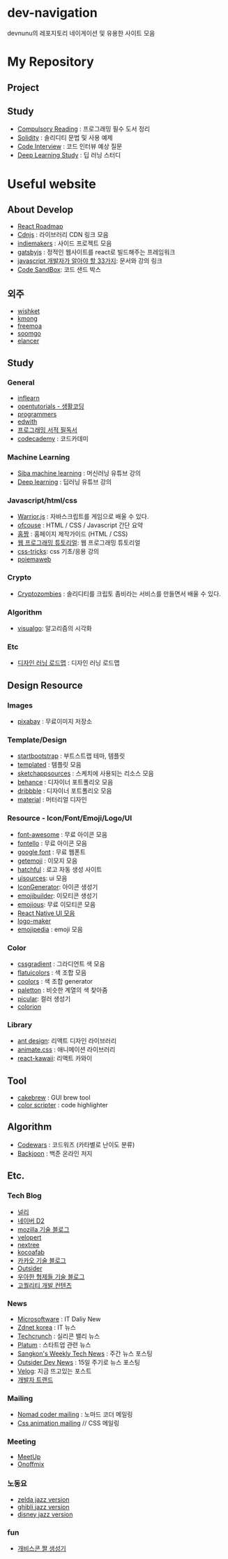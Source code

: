 # dev-navigation

devnunu의 레포지토리 네이게이션 및 유용한 사이트 모음

# My Repository

## Project

## Study

- [Compulsory Reading](https://github.com/nunu-dev/compulsory-reading/wiki) : 프로그래밍 필수 도서 정리
- [Solidity](https://github.com/nunu-dev/solidity-study/wiki) : 솔리디티 문법 및 사용 예제
- [Code Interview](https://github.com/nunu-dev/code-interview) : 코드 인터뷰 예상 질문
- [Deep Learning Study](https://github.com/nunu-dev/deep_leaning_study) : 딥 러닝 스터디

# Useful website

## About Develop

- [React Roadmap](https://github.com/adam-golab/react-developer-roadmap)
- [Cdnjs](https://cdnjs.com/) : 라이브러리 CDN 링크 모음
- [indiemakers](https://indiemakers.net/) : 사이드 프로젝트 모음
- [gatsbyjs](https://www.gatsbyjs.org/) : 정적인 웹사이트를 react로 빌드해주는 프레임워크
- [javascript 개발자가 알아야 할 33가지](https://github.com/yjs03057/33-js-concepts): 문서와 강의 링크
- [Code SandBox](https://codesandbox.io/): 코드 샌드 박스

## 외주
- [wishket](https://www.wishket.com/mywishket/partners/)
- [kmong](https://kmong.com/)
- [freemoa](https://freemoa.net/)
- [soomgo](https://soomgo.com/)
- [elancer](https://elancer.co.kr/)

## Study

### General

- [inflearn](https://www.inflearn.com/)
- [opentutorials - 생활코딩](https://opentutorials.org/course/1)
- [programmers](https://programmers.co.kr/)
- [edwith](https://www.edwith.org/)
- [프로그래밍 서적 필독서](https://www.sangkon.com/2018/08/27/good_books_for_dev_2018/)
- [codecademy](https://www.codecademy.com/) : 코드카데미

### Machine Learning

- [Siba machine learning](https://www.youtube.com/playlist?list=PLVNY1HnUlO241gILgQloWAs0xrrkqQfKe) : 머신러닝 유튜브 강의
- [Deep learning](https://www.youtube.com/user/hunkims) : 딥러닝 유튜브 강의

### Javascript/html/css

- [Warrior.js](https://warrior.js.org/) : 자바스크립트를 게임으로 배울 수 있다.
- [ofcouse](https://ofcourse.kr/) : HTML / CSS / Javascript 간단 요약
- [홈짱](http://www.homejjang.com/) : 홈페이지 제작가이드 (HTML / CSS)
- [웹 프로그래밍 튜토리얼](https://poiemaweb.com/): 웹 프로그래밍 튜토리얼
- [css-tricks](https://css-tricks.com/): css 기초/응용 강의
- [poiemaweb](https://poiemaweb.com/)

### Crypto

- [Cryptozombies](https://cryptozombies.io/ko/) : 솔리디티를 크립토 좀비라는 서비스를 만들면서 배울 수 있다.

### Algorithm

- [visualgo](https://visualgo.net/ko): 알고리즘의 시각화

### Etc

- [디자인 러닝 로드맵](https://www.degreeless.design/) : 디자인 러닝 로드맵

## Design Resource

### Images

- [pixabay](https://pixabay.com/ko/) : 무료이미지 저장소

### Template/Design

- [startbootstrap](https://startbootstrap.com/) : 부트스트랩 테마, 템플릿
- [templated](https://templated.co/) : 템플릿 모음
- [sketchappsources](https://www.sketchappsources.com/) : 스케치에 사용되는 리소스 모음
- [behance](https://www.behance.net/) : 디자이너 포트폴리오 모음
- [dribbble](https://dribbble.com/) : 디자이너 포트폴리오 모음
- [material](https://material.io/) : 머터리얼 디자인

### Resource - Icon/Font/Emoji/Logo/UI

- [font-awesome](https://fontawesome.com/?from=io) : 무료 아이콘 모음
- [fontello](http://fontello.com/) : 무료 아이콘 모음
- [google font](https://fonts.google.com/) : 무료 웹폰트
- [getemoji](https://getemoji.com/) : 이모지 모음
- [hatchful](https://hatchful.shopify.com/) : 로고 자동 생성 사이트
- [uisources](https://www.uisources.com/apps): ui 모음
- [IconGenerator](https://github.com/onmyway133/IconGenerator): 아이콘 생성기
- [emojibuilder](http://phlntn.com/emojibuilder/): 이모티콘 생성기
- [emojious](https://www.emojious.com): 무료 이모티콘 모음
- [React Native UI 모음](https://github.com/madhavanmalolan/awesome-reactnative-ui)
- [logo-maker](https://ko.wix.com/logo/maker)
- [emojipedia](https://emojipedia.org/) : emoji 모음

### Color
- [cssgradient](https://cssgradient.io/gradient-backgrounds/) : 그라디언트 색 모음
- [flatuicolors](https://flatuicolors.com/) : 색 조합 모음
- [coolors](https://coolors.co/) : 색 조합 generator
- [paletton](http://paletton.com/#uid=13g0u0kk2L29hWEfeRboiE9trxK) : 비슷한 계열의 색 찾아줌
- [picular](https://picular.co/): 컬러 생성기
- [colorion](https://material.colorion.co/popular)

### Library

- [ant design](https://ant.design/): 리액트 디자인 라이브러리
- [animate.css](https://daneden.github.io/animate.css/) : 애니메이션 라이브러리
- [react-kawaii](https://react-kawaii.now.sh/?fbclid=IwAR1geopUJ-dR7mX84tzCgaTueWpS6F3SEMvb3dBMM3tLFYw7wFiPy3S02f4): 리액트 카와이

## Tool

- [cakebrew](https://www.cakebrew.com/) : GUI brew tool
- [color scripter](https://colorscripter.com/) : code highlighter

## Algorithm

- [Codewars](https://www.codewars.com/dashboard) : 코드워즈 (카타별로 난이도 분류)
- [Backjoon](https://www.acmicpc.net/) : 백준 온라인 저지

## Etc.

### Tech Blog

- [널리](http://nuli.navercorp.com/)
- [네이버 D2](https://d2.naver.com/home)
- [mozilla 기술 블로그](http://hacks.mozilla.or.kr/)
- [velopert](https://velopert.com/)
- [nextree](http://www.nextree.co.kr/author/nextree/)
- [kocoafab](https://kocoafab.cc/)
- [카카오 기술 블로그](http://tech.kakao.com/)
- [Outsider](https://blog.outsider.ne.kr/)
- [우아한 형제들 기술 블로그](http://woowabros.github.io/)
- [고퀄리티 개발 컨텐츠](https://github.com/Integerous/goQuality-dev-contents/blob/master/README.md)

### News

- [Microsoftware](https://www.imaso.co.kr/) : IT Daliy New
- [Zdnet korea](http://www.zdnet.co.kr/?lo=zv1) : IT 뉴스
- [Techcrunch](https://techcrunch.com/) : 실리콘 밸리 뉴스
- [Platum](https://platum.kr/) : 스타트업 관련 뉴스
- [Sangkon's Weekly Tech News](https://www.sangkon.com/tag/weekly/) : 주간 뉴스 포스팅
- [Outsider Dev News](https://blog.outsider.ne.kr/category/Newsletter) : 15일 주기로 뉴스 포스팅
- [Velog](https://velog.io/trending): 지금 뜨고있는 포스트
- [개발자 트랜드](http://heej.in/)

### Mailing

- [Nomad coder mailing](https://us16.list-manage.com/subscribe?u=a99b43453db5050f1f26b2744&id=cc02020e1a) : 노마드 코더 메일링
- [Css animation mailing](https://cssanimation.rocks/weekly/) // CSS 메일링

### Meeting

- [MeetUp](https://www.meetup.com/ko-KR/)
- [Onoffmix](https://onoffmix.com/)

### 노동요

- [zelda jazz version](https://www.youtube.com/watch?v=3frlf4W0KOc)
- [ghibli jazz version](https://www.youtube.com/watch?v=3jWRrafhO7M)
- [disney jazz version](https://www.youtube.com/watch?v=eMsUAkXf0b8)

### fun

- [개비스콘 짤 생성기](https://rajephon.github.io/gvsc/)
